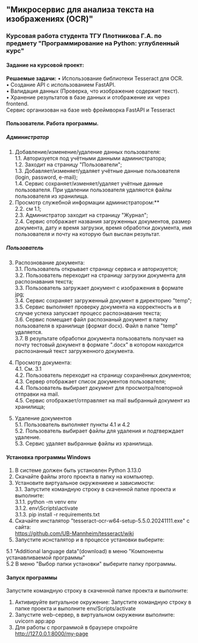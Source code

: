 ## "Микросервис для анализа текста на изображениях (OCR)"
### Курсовая работа студента ТГУ Плотникова Г.А. по предмету "Программирование на Python: углубленный курс"


#### Заданиe на курсовой проект:
**Решаемые задачи:** 
• Использование библиотеки Tesseract для OCR.  
• Создание API с использованием FastAPI.  
• Валидация данных (Проверка, что изображение содержит текст).  
• Хранение результатов в базе данных и отображение их через frontend.  
Сервис организован на базе web фреймворка FastAPI и Tesseract  


#### Пользователи. Работа программы.
##### Администратор
1. Добавление/изменение/удаление данных пользователя:  
1.1. Авторизуется под учётными данными администратора;  
1.2. Заходит на страницу "Пользователи";  
1.3. Добавляет/изменяет/удаляет учётные данные пользователя (login, password, e-mail);  
1.4. Сервис сохраняет/изменяет/удаляет учётные данные пользователя. При удалении пользователя удаляются файлы пользователя из хранилища.  
2. Просмотр служебной информации администратором:**  
2.2. см 1.1;  
2.3. Администратор заходит на страницу "Журнал";  
2.4. Сервис отображает названия загруженных документов, размер документа, дату и время загрузки, время обработки документа, имя пользователя и почту на которую был выслан результат.  

##### Пользователь
3. Распознование документа:  
3.1. Пользователь открывает страницу сервиса и авторизуется;  
3.2. Пользователь переходит на страницу загрузки документа для распознавания текста;  
3.3. Пользователь загружает документ с изображения в формате jpg;  
3.4. Сервис сохраняет загруженный документ в директорию "temp";  
3.5. Сервис выполняет проверку документа на корректность и в случае успеха запускает процесс распознавания текста;  
3.6. Сервис помещает файл распознаный документ в папку пользователя в хранилище (формат docx). Файл в папке "temp" удаляется.  
3.7. В результате обработки документа пользователь получает на почту тестовый документ в формате ".docx" в котором находится распознанный текст загруженного документа.  

4. Просмотр документа:  
4.1. См. 3.1  
4.2. Пользователь переходит на страницу сохранённых документов;  
4.3. Сервер отображает список документов пользователя;  
4.4. Пользователь выбирает документ для просмотра/повторной отправки на mail.  
4.5. Сервис отображает/отправляет на mail выбранный документ из хранилища;  

5. Удаление документов  
5.1. Пользователь выполняет пункты 4.1 и 4.2  
5.2. Пользователь выбирает файлы для удаления и подтверждает удаление.  
5.3. Сервис удаляет выбранные файлы из хранилища.  



#### Установка программы Windows
1. В системе должен быть установлен Python 3.13.0  
2. Скачайте файлы этого проекта в папку на компьютер.  
3. Установите виртуальное окружениеие и зависимости:  
3.1. Запустите командную строку в скаченной папке проекта и выполните:  
3.1.1. python -m venv env  
3.1.2. env\Scripts\activate  
3.1.3. pip install -r requirements.txt  
4. Скачайте инсталятор "tesseract-ocr-w64-setup-5.5.0.20241111.exe" с сайта:  
https://github.com/UB-Mannheim/tesseract/wiki  
5. Запустите иснсталятор и в процессе установки выберите:  

5.1 "Additional language data"(download) в меню "Компоненты устанавливаемой программы"  
5.2  В меню "Выбор папки установки" выберите папку программы.   

#### Запуск программы  
Запустите командную строку в скаченной папке проекта и выполните:  
1. Активируйте витуальное окружение: Запустите командную строку в папке проекта и выполните env/Scripts/activate  
2. Запустите web-сервер, в виртуальном окружении выполните: uvicorn app:app  
3. Для работы с программой в браузере откройте http://127.0.0.1:8000/my-page  
